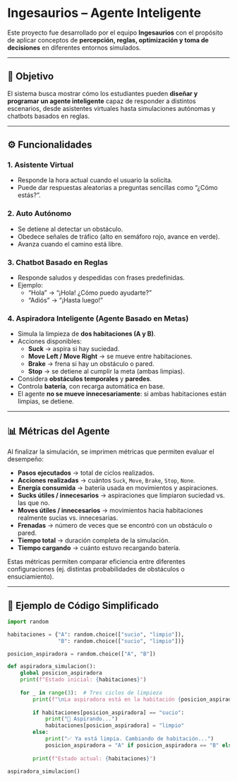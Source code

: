 # Ingesaurios – Agente Inteligente  

Este proyecto fue desarrollado por el equipo **Ingesaurios** con el propósito de aplicar conceptos de **percepción, reglas, optimización y toma de decisiones** en diferentes entornos simulados.  

---

## 🎯 Objetivo  
El sistema busca mostrar cómo los estudiantes pueden **diseñar y programar un agente inteligente** capaz de responder a distintos escenarios, desde asistentes virtuales hasta simulaciones autónomas y chatbots basados en reglas.  

---

## ⚙️ Funcionalidades  

### 1. Asistente Virtual  
- Responde la hora actual cuando el usuario la solicita.  
- Puede dar respuestas aleatorias a preguntas sencillas como “¿Cómo estás?”.  

### 2. Auto Autónomo  
- Se detiene al detectar un obstáculo.  
- Obedece señales de tráfico (alto en semáforo rojo, avance en verde).  
- Avanza cuando el camino está libre.  

### 3. Chatbot Basado en Reglas  
- Responde saludos y despedidas con frases predefinidas.  
- Ejemplo:  
  - “Hola” → “¡Hola! ¿Cómo puedo ayudarte?”  
  - “Adiós” → “¡Hasta luego!”  

### 4. Aspiradora Inteligente (Agente Basado en Metas)  
- Simula la limpieza de **dos habitaciones (A y B)**.  
- Acciones disponibles:  
  - **Suck** → aspira si hay suciedad.  
  - **Move Left / Move Right** → se mueve entre habitaciones.  
  - **Brake** → frena si hay un obstáculo o pared.  
  - **Stop** → se detiene al cumplir la meta (ambas limpias).  
- Considera **obstáculos temporales** y **paredes**.  
- Controla **batería**, con recarga automática en base.  
- El agente **no se mueve innecesariamente**: si ambas habitaciones están limpias, se detiene.  

---

## 📊 Métricas del Agente  

Al finalizar la simulación, se imprimen métricas que permiten evaluar el desempeño:  

- **Pasos ejecutados** → total de ciclos realizados.  
- **Acciones realizadas** → cuántos `Suck`, `Move`, `Brake`, `Stop`, `None`.  
- **Energía consumida** → batería usada en movimientos y aspiraciones.  
- **Sucks útiles / innecesarios** → aspiraciones que limpiaron suciedad vs. las que no.  
- **Moves útiles / innecesarios** → movimientos hacia habitaciones realmente sucias vs. innecesarias.  
- **Frenadas** → número de veces que se encontró con un obstáculo o pared.  
- **Tiempo total** → duración completa de la simulación.  
- **Tiempo cargando** → cuánto estuvo recargando batería.  

Estas métricas permiten comparar eficiencia entre diferentes configuraciones (ej. distintas probabilidades de obstáculos o ensuciamiento).  

---

## 🧩 Ejemplo de Código Simplificado  

```python
import random  

habitaciones = {"A": random.choice(["sucio", "limpio"]), 
                "B": random.choice(["sucio", "limpio"])}

posicion_aspiradora = random.choice(["A", "B"])

def aspiradora_simulacion():
    global posicion_aspiradora
    print(f"Estado inicial: {habitaciones}")
    
    for _ in range(3):  # Tres ciclos de limpieza
        print(f"\nLa aspiradora está en la habitación {posicion_aspiradora}")
        
        if habitaciones[posicion_aspiradora] == "sucio":
            print("🔹 Aspirando...")
            habitaciones[posicion_aspiradora] = "limpio"
        else:
            print("✅ Ya está limpia. Cambiando de habitación...")
            posicion_aspiradora = "A" if posicion_aspiradora == "B" else "B"
        
        print(f"Estado actual: {habitaciones}")

aspiradora_simulacion()

